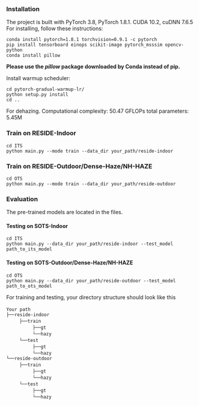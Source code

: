 ### Installation
The project is built with PyTorch 3.8, PyTorch 1.8.1. CUDA 10.2, cuDNN 7.6.5
For installing, follow these instructions:
~~~
conda install pytorch=1.8.1 torchvision=0.9.1 -c pytorch
pip install tensorboard einops scikit-image pytorch_msssim opencv-python
conda install pillow
~~~
**Please use the *pillow* package downloaded by Conda instead of pip.**


Install warmup scheduler:
~~~
cd pytorch-gradual-warmup-lr/
python setup.py install
cd ..
~~~

For dehazing.
Computational complexity: 50.47 GFLOPs
total parameters: 5.45M

### Train on RESIDE-Indoor

~~~
cd ITS
python main.py --mode train --data_dir your_path/reside-indoor
~~~


### Train on RESIDE-Outdoor/Dense-Haze/NH-HAZE
~~~
cd OTS
python main.py --mode train --data_dir your_path/reside-outdoor
~~~


### Evaluation
The pre-trained models are located in the files.

#### Testing on SOTS-Indoor
~~~
cd ITS
python main.py --data_dir your_path/reside-indoor --test_model path_to_its_model
~~~
#### Testing on SOTS-Outdoor/Dense-Haze/NH-HAZE
~~~
cd OTS
python main.py --data_dir your_path/reside-outdoor --test_model path_to_ots_model
~~~

For training and testing, your directory structure should look like this

`Your path` <br/>
`├──reside-indoor` <br/>
     `├──train`  <br/>
          `├──gt`  <br/>
          `└──hazy`  
     `└──test`  <br/>
          `├──gt`  <br/>
          `└──hazy`  
`└──reside-outdoor` <br/>
     `├──train`  <br/>
          `├──gt`  <br/>
          `└──hazy`  
     `└──test`  <br/>
          `├──gt`  <br/>
          `└──hazy` 
